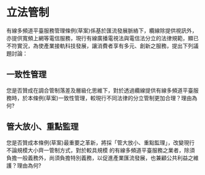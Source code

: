 # 立法管制

有線多頻道平臺服務管理條例(草案)係基於匯流發展脈絡下，纜線除提供視訊外，亦提供寬頻上網等電信服務，現行有線廣播電視法與電信法分立的法律規範，顯已不符實況，為使產業接軌科技發展，讓消費者享有多元、創新之服務，提出下列議題討論：

## 一致性管理

您是否贊成在調合管制落差及層級化思維下，對於透過纜線提供有線多頻道平臺服務時，於本條例(草案)一致性管理，較現行不同法律的分立管制更加合理？理由為何?

## 管大放小、重點監理

您是否贊成本條例(草案)最重要之革新，將採「管大放小、重點監理」，改變現行不論規模大小齊一管制方式，對於較具規模 的有線多頻道平臺服務之業者，除須負擔一般義務外，尚須負擔特別義務，以促進產業匯流發展，也兼顧公共利益之維護？理由為何?
